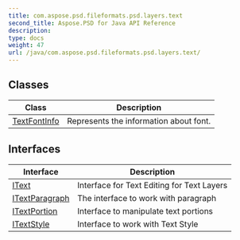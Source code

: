 ```yaml
---
title: com.aspose.psd.fileformats.psd.layers.text
second_title: Aspose.PSD for Java API Reference
description: 
type: docs
weight: 47
url: /java/com.aspose.psd.fileformats.psd.layers.text/
---
```



## Classes

| Class | Description |
| --- | --- |
| [TextFontInfo](../com.aspose.psd.fileformats.psd.layers.text/textfontinfo) | Represents the information about font. |

## Interfaces

| Interface | Description |
| --- | --- |
| [IText](../com.aspose.psd.fileformats.psd.layers.text/itext) | Interface for Text Editing for Text Layers |
| [ITextParagraph](../com.aspose.psd.fileformats.psd.layers.text/itextparagraph) | The interface to work with paragraph |
| [ITextPortion](../com.aspose.psd.fileformats.psd.layers.text/itextportion) | Interface to manipulate text portions |
| [ITextStyle](../com.aspose.psd.fileformats.psd.layers.text/itextstyle) | Interface to work with Text Style |
